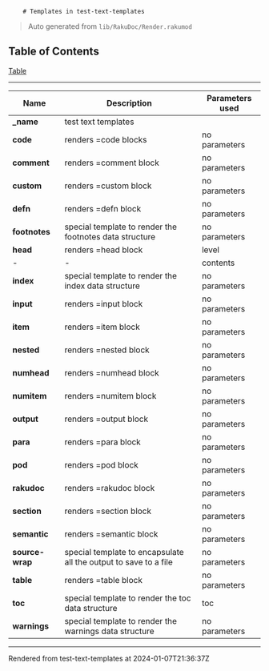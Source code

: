         # Templates in test-text-templates
>Auto generated from `lib/RakuDoc/Render.rakumod`


## Table of Contents
[Table](#table)  

----
| **Name** | **Description** | **Parameters used**  |
| --- | --- | ---  |
| **_name**| test text templates|  |
| **code**| renders =code blocks| no parameters |
| **comment**| renders =comment block| no parameters |
| **custom**| renders =custom block| no parameters |
| **defn**| renders =defn block| no parameters |
| **footnotes**| special template to render the footnotes data structure| no parameters |
| **head**| renders =head block| level |
|  - | -| contents |
| **index**| special template to render the index data structure| no parameters |
| **input**| renders =input block| no parameters |
| **item**| renders =item block| no parameters |
| **nested**| renders =nested block| no parameters |
| **numhead**| renders =numhead block| no parameters |
| **numitem**| renders =numitem block| no parameters |
| **output**| renders =output block| no parameters |
| **para**| renders =para block| no parameters |
| **pod**| renders =pod block| no parameters |
| **rakudoc**| renders =rakudoc block| no parameters |
| **section**| renders =section block| no parameters |
| **semantic**| renders =semantic block| no parameters |
| **source-wrap**| special template to encapsulate all the output to save to a file| no parameters |
| **table**| renders =table block| no parameters |
| **toc**| special template to render the toc data structure| toc |
| **warnings**| special template to render the warnings data structure| no parameters |






----
Rendered from test-text-templates at 2024-01-07T21:36:37Z